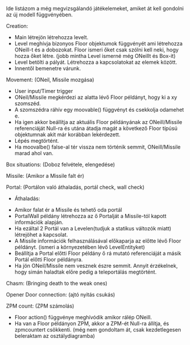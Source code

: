 Ide listázom a még megvizsgálandó játékelemeket, amiket át kell gondolni az új modell függvényében.

Creation:
 - Main létrejön létrehozza levelt.
 - Level meghívja bizonyos Floor objektumok függvényét ami létrehozza ONeill-t és a dobozokat. Floor ismeri őket csak szólni kell neki, hogy hozza őket létre. (jobb mintha Level ismerné még ONeillt és Box-it)
 - Level betölti a pályát. Létrehozza a kapcsolatokat az elemek között.
 - Innentől bemenetre várunk.

Movement: (ONeil, Missile mozgása)
 - User input/Timer trigger
 - ONeil/Missile megkérdezi az alatta lévő Floor példányt, hogy ki a xy szomszéd.
 - A szomszédra ráhív egy moovable() függvényt és csekkolja odamehet e.
 - Ha igen akkor beállítja az aktuális Floor példányának az ONeill/Missile referenciáját Null-ra és utána átadja magát a következő Floor típúsú objektumnak akit már korábban lekérdezett.
 - Lépés megtörtént.
 - Ha moovalbe() false-al tér vissza nem történik semmit, ONeill/Missile marad ahol van.

Box situations: (Doboz felvétele, elengedése)

Missile: (Amikor a Missile falt ér)

Portal: (Portálon való áthaladás, portál check, wall check)
 - Áthaladás:
  + Amikor falat ér a Missile és tehető oda portál
  + PortalWall példány létrehozza az ő Portalját a Missile-tól kapott információk alapján.
  + Ha ezáltal 2 Portál van a Levelen(tudjuk a statikus változók miatt) létrejöhet a kapcsolat.
  + A Missile információk felhasználásával előkaparja az előtte lévő Floor példányt. (ismeri a környezetében lévő LevelEntityket)
  + Beállítja a Portal előtti Floor példány ő rá mutató referenciáját a másik Portál előtti Floor példányra.
  + Ha jön ONeil/Missile nem vesznek észre semmit. Annyit érzékelnek, hogy simán haladtak előre pedig a teleportálás megtörtént.

Chasm: (Bringing death to the weak ones)

Opener Door connection: (ajtó nyitás csukás)

ZPM count: (ZPM számolás)
 - Floor action() függvénye meghívódik amikor rálép ONeill.
 - Ha van a Floor példányon ZPM, akkor a ZPM-ét Null-ra állítja, és zpmcountert csökkenti. (még nem gondoltam át, csak kezdetlegesen beleraktam az osztálydiagramba)

